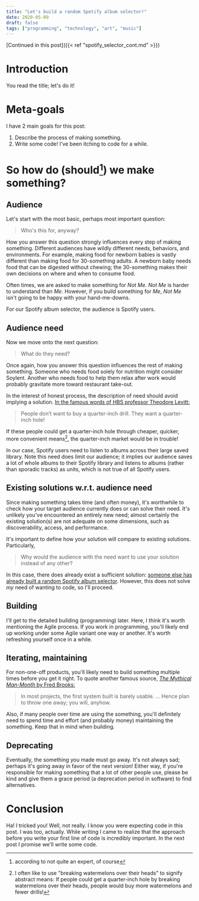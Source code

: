 ```yaml
---
title: "Let's build a random Spotify album selector!"
date: 2020-05-09
draft: false
tags: ["programming", "technology", "art", "music"]
---
```

[Continued in this post]({{< ref "spotify_selector_cont.md" >}})
# Introduction
You read the title; let's do it!
# Meta-goals
I have 2 main goals for this post:
1. Describe the process of making something.
2. Write some code! I've been itching to code for a while.
# So how do (should[^1]) we make something?
[^1]: according to not quite an expert, of course
## Audience
Let's start with the most basic, perhaps most important question:
> Who's this for, anyway?

How you answer this question strongly influences every step of making something. Different audiences have wildly different needs, behaviors, and environments. For example, making food for newborn babies is vastly different than making food for 30-something adults. A newborn baby needs food that can be digested without chewing; the 30-something makes their own decisions on where and when to consume food.

Often times, we are asked to make something for _Not Me_. _Not Me_ is harder to understand than _Me_. However, if you build something for _Me_, _Not Me_ isn't going to be happy with your hand-me-downs.

For our Spotify album selector, the audience is Spotify users.
## Audience need
Now we move onto the next question:
> What do they need?

Once again, how you answer this question influences the rest of making something. Someone who needs food solely for nutrition might consider Soylent. Another who needs food to help them relax after work would probably gravitate more toward restaurant take-out.

In the interest of honest process, the description of need should avoid implying a solution. [In the famous words of HBS professor Theodore Levitt:](https://hbswk.hbs.edu/item/what-customers-want-from-your-products)
> People don’t want to buy a quarter-inch drill. They want a quarter-inch hole!

If these people could get a quarter-inch hole through cheaper, quicker, more convenient means[^2], the quarter-inch market would be in trouble!
[^2]: I often like to use "breaking watermelons over their heads" to signify abstract means: If people could get a quarter-inch hole by breaking watermelons over their heads, people would buy more watermelons and fewer drills!

In our case, Spotify users need to listen to albums across their large saved library. Note this need does limit our audience; it implies our audience saves a lot of whole albums to their Spotify library and listens to albums (rather than sporadic tracks) as units, which is not true of all Spotify users.
## Existing solutions w.r.t. audience need
Since making something takes time (and often money), it's worthwhile to check how your target audience currently does or can solve their need. It's unlikely you've encountered an entirely new need; almost certainly the existing solution(s) are not adequate on some dimensions, such as discoverability, access, and performance.

It's important to define how your solution will compare to existing solutions. Particularly,
> Why would the audience with the need want to use your solution instead of any other?

In this case, there does already exist a sufficient solution: [someone else has already built a random Spotify album selector](https://www.nativenoise.co.za/spotify/album-selector/). However, this does not solve _my_ need of wanting to code, so I'll proceed.
## Building
I'll get to the detailed building (programming) later. Here, I think it's worth mentioning the Agile process. If you work in programming, you'll likely end up working under some Agile variant one way or another. It's worth refreshing yourself once in a while.
## Iterating, maintaining
For non-one-off products, you'll likely need to build something multiple times before you get it right. To quote another famous source, [_The Mythical Man-Month_ by Fred Brooks:](https://course.ccs.neu.edu/cs5500f14/Notes/Prototyping1/planToThrowOneAway.html)
> In most projects, the first system built is barely usable. ... Hence plan to throw one away; you will, anyhow. 

Also, if many people over time are using the something, you'll definitely need to spend time and effort (and probably money) maintaining the something. Keep that in mind when building.
## Deprecating
Eventually, the something you made must go away. It's not always sad; perhaps it's going away in favor of the next version! Either way, if you're responsible for making something that a lot of other people use, please be kind and give them a grace period (a deprecation period in software) to find alternatives.
# Conclusion
Ha! I tricked you! Well, not really. I know you were expecting code in this post. I was too, actually. While writing I came to realize that the approach before you write your first line of code is incredibly important. In the next post I promise we'll write some code.
